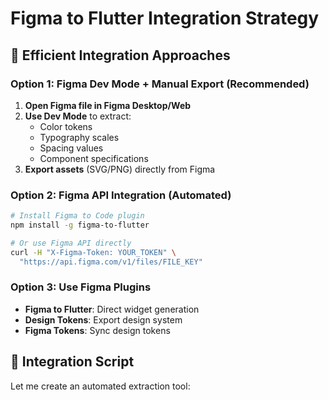 # Figma to Flutter Integration Strategy

## 🎯 Efficient Integration Approaches

### Option 1: Figma Dev Mode + Manual Export (Recommended)
1. **Open Figma file in Figma Desktop/Web**
2. **Use Dev Mode** to extract:
   - Color tokens
   - Typography scales
   - Spacing values
   - Component specifications
3. **Export assets** (SVG/PNG) directly from Figma

### Option 2: Figma API Integration (Automated)
```bash
# Install Figma to Code plugin
npm install -g figma-to-flutter

# Or use Figma API directly
curl -H "X-Figma-Token: YOUR_TOKEN" \
  "https://api.figma.com/v1/files/FILE_KEY"
```

### Option 3: Use Figma Plugins
- **Figma to Flutter**: Direct widget generation
- **Design Tokens**: Export design system
- **Figma Tokens**: Sync design tokens

## 🔧 Integration Script

Let me create an automated extraction tool: